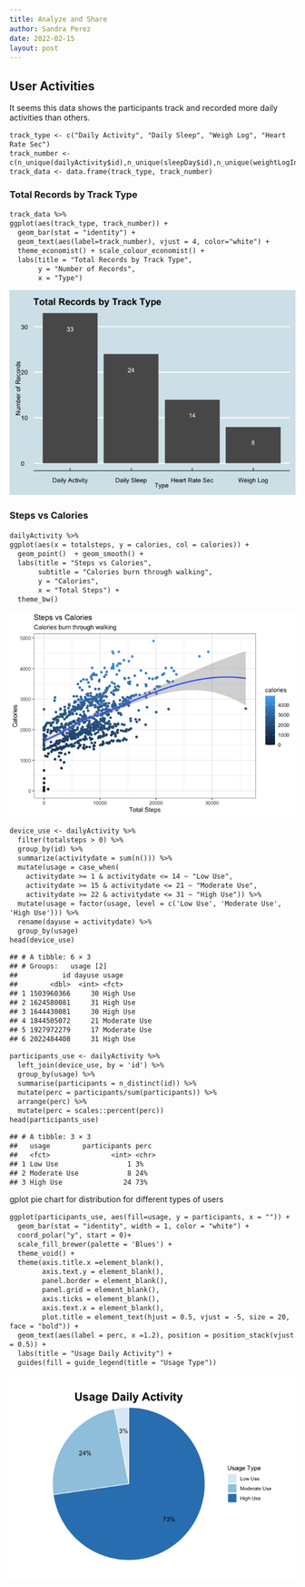 ```yaml
---
title: Analyze and Share
author: Sandra Perez
date: 2022-02-15
layout: post
---
```

## User Activities

It seems this data shows the participants track and recorded more daily
activities than others.

```
track_type <- c("Daily Activity", "Daily Sleep", "Weigh Log", "Heart Rate Sec")
track_number <- c(n_unique(dailyActivity$id),n_unique(sleepDay$id),n_unique(weightLogInfo$id),n_unique(heartrate_seconds$id))
track_data <- data.frame(track_type, track_number)
```

### Total Records by Track Type

```
track_data %>%
ggplot(aes(track_type, track_number)) +
  geom_bar(stat = "identity") +
  geom_text(aes(label=track_number), vjust = 4, color="white") +
  theme_economist() + scale_colour_economist() +
  labs(title = "Total Records by Track Type",
       y = "Number of Records",
       x = "Type")
```

![image](/assets/images/bg-graph01.png)<!-- -->
### Steps vs Calories

```
dailyActivity %>%
ggplot(aes(x = totalsteps, y = calories, col = calories)) +
  geom_point()  + geom_smooth() +
  labs(title = "Steps vs Calories",
       subtitle = "Calories burn through walking",
       y = "Calories",
       x = "Total Steps") +
  theme_bw()
```

![image](/assets/images/bg-graph02.png)<!-- -->

```
device_use <- dailyActivity %>%
  filter(totalsteps > 0) %>%
  group_by(id) %>%
  summarize(activitydate = sum(n())) %>%
  mutate(usage = case_when(
    activitydate >= 1 & activitydate <= 14 ~ "Low Use",
    activitydate >= 15 & activitydate <= 21 ~ "Moderate Use",
    activitydate >= 22 & activitydate <= 31 ~ "High Use")) %>%
  mutate(usage = factor(usage, level = c('Low Use', 'Moderate Use', 'High Use'))) %>%
  rename(dayuse = activitydate) %>%
  group_by(usage)
head(device_use)
```

    ## # A tibble: 6 × 3
    ## # Groups:   usage [2]
    ##           id dayuse usage
    ##        <dbl>  <int> <fct>
    ## 1 1503960366     30 High Use
    ## 2 1624580081     31 High Use
    ## 3 1644430081     30 High Use
    ## 4 1844505072     21 Moderate Use
    ## 5 1927972279     17 Moderate Use
    ## 6 2022484408     31 High Use

```
participants_use <- dailyActivity %>%
  left_join(device_use, by = 'id') %>%
  group_by(usage) %>%
  summarise(participants = n_distinct(id)) %>%
  mutate(perc = participants/sum(participants)) %>%
  arrange(perc) %>%
  mutate(perc = scales::percent(perc))
head(participants_use)
```
    ## # A tibble: 3 × 3
    ##   usage        participants perc
    ##   <fct>               <int> <chr>
    ## 1 Low Use                 1 3%
    ## 2 Moderate Use            8 24%
    ## 3 High Use               24 73%

gplot pie chart for distribution for different types of users

```
ggplot(participants_use, aes(fill=usage, y = participants, x = "")) +
  geom_bar(stat = "identity", width = 1, color = "white") +
  coord_polar("y", start = 0)+
  scale_fill_brewer(palette = 'Blues') +
  theme_void() +
  theme(axis.title.x =element_blank(),
        axis.text.y = element_blank(),
        panel.border = element_blank(),
        panel.grid = element_blank(),
        axis.ticks = element_blank(),
        axis.text.x = element_blank(),
        plot.title = element_text(hjust = 0.5, vjust = -5, size = 20, face = "bold")) +
  geom_text(aes(label = perc, x =1.2), position = position_stack(vjust = 0.5)) +
  labs(title = "Usage Daily Activity") +
  guides(fill = guide_legend(title = "Usage Type"))
```
![image](/assets/images/bg-graph03.png)<!-- -->